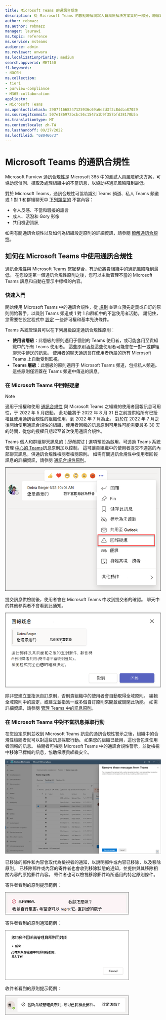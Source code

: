 ```yaml
---
title: Microsoft Teams 的通訊合規性
description: 從 Microsoft Teams 的觀點瞭解測試人員風險解決方案集的一部分，瞭解通訊合規性 (這是 M365 通訊合規性功能) 的一部分。
author: robmazz
ms.author: robmazz
manager: laurawi
ms.topic: reference
ms.service: msteams
audience: admin
ms.reviewer: anwara
ms.localizationpriority: medium
search.appverid: MET150
f1.keywords:
- NOCSH
ms.collection:
- tier1
- purview-compliance
- M365-collaboration
appliesto:
- Microsoft Teams
ms.openlocfilehash: 2907f1668247125936c69a6e3d3f2c8ddba87029
ms.sourcegitcommit: 507e186972bcbc56c1547a1b9f357bfd38170b5a
ms.translationtype: MT
ms.contentlocale: zh-TW
ms.lasthandoff: 09/27/2022
ms.locfileid: "68046673"
---
```

# <a name="communication-compliance-with-microsoft-teams"></a>Microsoft Teams 的通訊合規性

Microsoft Purview 通訊合規性是 Microsoft 365 中的測試人員風險解決方案，可協助您偵測、擷取及處理組織中的不當訊息，以協助將通訊風險降到最低。

對於 Microsoft Teams，通訊合規性可協助識別 Teams 頻道、私人 Teams 頻道或 1 對 1 和群組聊天中 [下列類型的](/microsoft-365/compliance/communication-compliance-feature-reference) 不當內容：

- 令人反感、不當和騷擾的語言
- 成人、活潑和 Gory 影像
- 共用機密資訊

如需有關通訊合規性以及如何為組織設定原則的詳細資訊，請參閱 [瞭解通訊合規性](/microsoft-365/compliance/communication-compliance)。

## <a name="how-to-use-communication-compliance-in-microsoft-teams"></a>如何在 Microsoft Teams 中使用通訊合規性

通訊合規性與 Microsoft Teams 緊密整合，有助於將貴組織中的通訊風險降到最低。 在您設定第一個通訊合規性原則之後，您可以主動管理不當的 Microsoft Teams 訊息和自動在警示中標幟的內容。

### <a name="getting-started"></a>快速入門

開始使用 Microsoft Teams 中的通訊合規性，從 [規劃](/microsoft-365/compliance/communication-compliance-plan) 並建立預先定義或自訂的原則開始著手，以識別 Teams 頻道或 1 對 1 和群組中的不當使用者活動。 請記住，您需要在設定程式中 [設定](/microsoft-365/compliance/communication-compliance-configure) 一些許可權和基本先決條件。

Teams 系統管理員可以在下列層級設定通訊合規性原則：

- **使用者層級**：此層級的原則適用于個別的 Teams 使用者，或可能套用至貴組織中的所有 Teams 使用者。 這些原則涵蓋這些使用者可能會在一對一或群組聊天中傳送的訊息。 使用者的聊天通訊會在使用者所屬的所有 Microsoft Teams 上自動受到監視。
- **Teams 層級**：此層級的原則適用于 Microsoft Teams 頻道，包括私人頻道。 這些原則僅涵蓋在 Teams 頻道中傳送的訊息。

### <a name="report-a-concern-in-microsoft-teams"></a>在 Microsoft Teams 中回報疑慮

>[!NOTE]
>適用于授權和使用 [通訊合規性](/microsoft-365/compliance/communication-compliance-configure#subscriptions-and-licensing) 與 Microsoft Teams 之組織的使用者回報訊息可用性，于 2022 年 5 月啟動。 此功能將于 2022 年 8 月 31 日之前提供給所有已授權且使用通訊合規性的組織使用，到 2022 年 7 月為止。 對於在 2022 年 7 月之後開始使用通訊合規性的組織，使用者回報的訊息原則可用性可能需要最多 30 天的時間，從您的授權日期起至首次使用通訊合規性。

Teams 個人和群組聊天訊息的 [ *回報關注* ] 選項預設為啟用，可透過 Teams 系統管理 [中心的 Teams](/microsoftteams/manage-teams-in-modern-portal)訊息原則加以控制。 這可讓貴組織中的使用者提交不適當的內部聊天訊息，供通訊合規性檢閱者檢閱原則。 如需有關通訊合規性中使用者回報訊息的詳細資訊，請參閱 [通訊合規性原則](/microsoft-365/compliance/communication-compliance-policies#user-reported-messages-policy)。

![回報疑慮功能表。](./media/communication-compliance-report-a-concern-full-menu.png)

提交訊息供檢閱後，使用者會在 Microsoft Teams 中收到提交者的確認。 聊天中的其他參與者不會看到此通知。

![回報疑慮確認。](./media/communication-compliance-report-a-concern.png)

除非您建立並指派自訂原則，否則貴組織中的使用者會自動取得全域原則。 編輯全域原則中的設定，或建立並指派一或多個自訂原則來開啟或關閉此功能。 如需詳細資訊，請參閱 [管理 Teams 中的訊息原則](/microsoftteams/messaging-policies-in-teams)。

### <a name="act-on-inappropriate-messages-in-microsoft-teams"></a>在 Microsoft Teams 中對不當訊息採取行動

在您設定原則並收到 Microsoft Teams 訊息的通訊合規性警示之後，組織中的合規性檢閱者就可以對這些訊息採取行動。 如果您的組織已啟用，這也會包含使用者回報的訊息。 檢閱者可檢閱 Microsoft Teams 中的通訊合規性警示，並從檢視中移除已標幟的訊息，協助保護貴組織安全。

![移除 Teams 中的訊息。](./media/communication-compliance-remove-teams-message.png)

已移除的郵件和內容會取代為檢視者的通知，以說明郵件或內容已移除，以及移除原則。 已移除郵件或內容的寄件者也會收到移除狀態的通知，並提供與其移除相關內容的原始郵件內容。 寄件者也可以檢視移除郵件時所適用的特定原則條件。

寄件者看到的原則提示範例：

![寄件者的原則提示。](./media/communication-compliance-warning-1.png)

寄件者看到的原則通知範例：

![寄件者的原則條件資訊。](./media/communication-compliance-warning-2.png)

收件者看到的原則提示範例：

![收件者的原則提示。](./media/communication-compliance-warning-3.png)